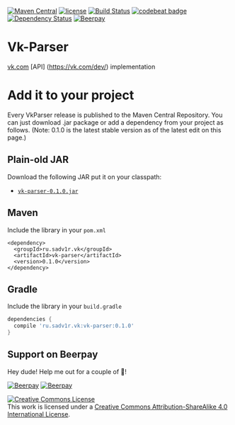 [![Maven Central](https://img.shields.io/maven-central/v/ru.sadv1r.vk/vk-parser.svg?maxAge=3600)](http://search.maven.org/#search%7Cga%7C1%7Cg%3A%22ru.sadv1r.vk%22%20a%3A%22vk-parser%22)
[![license](https://img.shields.io/badge/License-CC%20BY--SA%204.0-green.svg?maxAge=3600)](http://creativecommons.org/licenses/by-sa/4.0/)
[![Build Status](https://travis-ci.org/sadv1r/vk-parser.svg?branch=master)](https://travis-ci.org/sadv1r/vk-parser)
[![codebeat badge](https://codebeat.co/badges/e084a593-c569-4e55-a5cd-d7622ff5569e)](https://codebeat.co/projects/github-com-sadv1r-vk-parser)
[![Dependency Status](https://www.versioneye.com/user/projects/57ee71a3769f21003e0f9713/badge.svg?style=flat)](https://www.versioneye.com/user/projects/57ee71a3769f21003e0f9713)
[![Beerpay](https://beerpay.io/sadv1r/vk-parser/badge.svg?style=flat)](https://beerpay.io/sadv1r/vk-parser)

# Vk-Parser
[vk.com](https://vk.com) [API] (https://vk.com/dev/) implementation

# Add it to your project
Every VkParser release is published to the Maven Central Repository. You can just download .jar package or add a dependency from your project as follows.
(Note: 0.1.0 is the latest stable version as of the latest edit on this page.)

## Plain-old JAR
Download the following JAR put it on your classpath:
* [`vk-parser-0.1.0.jar`](https://repo1.maven.org/maven2/ru/sadv1r/vk/vk-parser/0.1.0/vk-parser-0.1.0.jar)

## Maven
Include the library in your ``pom.xml``

    <dependency>
      <groupId>ru.sadv1r.vk</groupId>
      <artifactId>vk-parser</artifactId>
      <version>0.1.0</version>
    </dependency>

## Gradle
Include the library in your ``build.gradle``

```groovy
dependencies {
  compile 'ru.sadv1r.vk:vk-parser:0.1.0'
}
```

## Support on Beerpay
Hey dude! Help me out for a couple of :beers:!

[![Beerpay](https://beerpay.io/sadv1r/vk-parser/badge.svg?style=beer-square)](https://beerpay.io/sadv1r/vk-parser)  [![Beerpay](https://beerpay.io/sadv1r/vk-parser/make-wish.svg?style=flat-square)](https://beerpay.io/sadv1r/vk-parser?focus=wish)

[![Creative Commons License](https://i.creativecommons.org/l/by-sa/4.0/88x31.png "Creative Commons License")](http://creativecommons.org/licenses/by-sa/4.0/)  
This work is licensed under a [Creative Commons Attribution-ShareAlike 4.0 International License](http://creativecommons.org/licenses/by-sa/4.0/).
